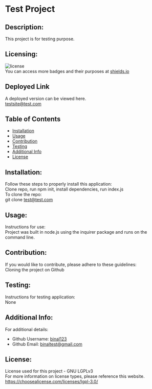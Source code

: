 # Test Project
  ## Description:
  This project is for testing purpose.

  ## Licensing:
  ![license](https://img.shields.io/badge/license-GNULGPLv3-brightorange) <br>
  You can access more badges and their purposes at [shields.io](https://shields.io)

  ## Deployed Link
  A deployed version can be viewed here. <br>
  testsite@test.com

  ## Table of Contents 
  - [Installation](#installation)
  - [Usage](#usage)
  - [Contribution](#contribution)
  - [Testing](#testing)
  - [Additional Info](#additional-info)
  - [License](#license)
    
  ## Installation:
  Follow these steps to properly install this application: <br>
  Clone repo, run npm init, install dependencies, run index.js <br>
    To clone the repo: <br>
       git clone test@test.com

  ## Usage:
  Instructions for use: <br>
  Project was built in node.js using the inquirer package and runs on the command line.
   
  ## Contribution:
  If you would like to contribute, please adhere to these guidelines: <br>
  Cloning the project on Github

  ## Testing:
  Instructions for testing application: <br>
  None

  ## Additional Info:
  For additional details: <br>
  - Github Username: [binal123](https://github.com/test@github.com)
  - Github Email: binaltest@gmail.com

  ## License:
  License used for this project - GNU LGPLv3 <br>
  For more information on license types, please reference this website. <br>
  https://choosealicense.com/licenses/lgpl-3.0/